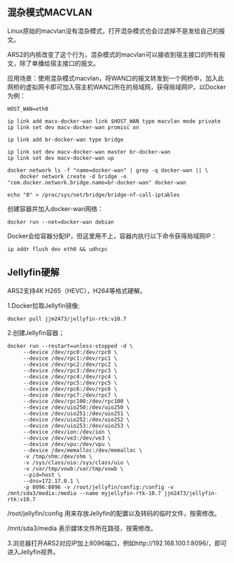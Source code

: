 ## 混杂模式MACVLAN
Linux原始的macvlan没有混杂模式，打开混杂模式也会过滤掉不是发给自己的报文。

ARS2的内核改变了这个行为，混杂模式的macvlan可以接收到宿主接口的所有报文，除了单播给宿主接口的报文。

应用场景：使用混杂模式macvlan，将WAN口的报文转发到一个网桥中，加入此网桥的虚拟网卡即可加入宿主机WAN口所在的局域网，获得局域网IP。以Docker为例：

```
HOST_WAN=eth0

ip link add macv-docker-wan link $HOST_WAN type macvlan mode private
ip link set dev macv-docker-wan promisc on

ip link add br-docker-wan type bridge

ip link set dev macv-docker-wan master br-docker-wan
ip link set dev macv-docker-wan up

docker network ls -f "name=docker-wan" | grep -q docker-wan || \
    docker network create -d bridge -o "com.docker.network.bridge.name=br-docker-wan" docker-wan

echo "0" > /proc/sys/net/bridge/bridge-nf-call-iptables
```

创建容器并加入docker-wan网络：
```
docker run --net=docker-wan debian
```

Docker会给容器分配IP，但这里用不上，容器内执行以下命令获得局域网IP：
```
ip addr flush dev eth0 && udhcpc
```

## Jellyfin硬解
ARS2支持4K H265（HEVC），H264等格式硬解。

1.Docker拉取Jellyfin镜像;
```
docker pull jjm2473/jellyfin-rtk:v10.7
```

2.创建Jellyfin容器；
```
docker run --restart=unless-stopped -d \
     --device /dev/rpc0:/dev/rpc0 \
     --device /dev/rpc1:/dev/rpc1 \
     --device /dev/rpc2:/dev/rpc2 \
     --device /dev/rpc3:/dev/rpc3 \
     --device /dev/rpc4:/dev/rpc4 \
     --device /dev/rpc5:/dev/rpc5 \
     --device /dev/rpc6:/dev/rpc6 \
     --device /dev/rpc7:/dev/rpc7 \
     --device /dev/rpc100:/dev/rpc100 \
     --device /dev/uio250:/dev/uio250 \
     --device /dev/uio251:/dev/uio251 \
     --device /dev/uio252:/dev/uio252 \
     --device /dev/uio253:/dev/uio253 \
     --device /dev/ion:/dev/ion \
     --device /dev/ve3:/dev/ve3 \
     --device /dev/vpu:/dev/vpu \
     --device /dev/memalloc:/dev/memalloc \
     -v /tmp/shm:/dev/shm \
     -v /sys/class/uio:/sys/class/uio \
     -v /var/tmp/vowb:/var/tmp/vowb \
     --pid=host \
     --dns=172.17.0.1 \
     -p 8096:8096 -v /root/jellyfin/config:/config -v /mnt/sda3/media:/media --name myjellyfin-rtk-10.7 jjm2473/jellyfin-rtk:v10.7
```

/root/jellyfin/config 用来存放Jellyfin的配置以及转码的临时文件，按需修改。

/mnt/sda3/media 表示媒体文件所在路径，按需修改。


3.浏览器打开ARS2对应IP加上8096端口，例如http://192.168.100.1:8096/，即可进入Jellyfin视界。



